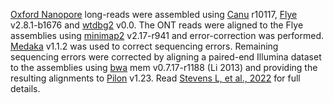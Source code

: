 [Oxford Nanopore](https://nanoporetech.com/) long-reads were assembled using [Canu](https://www.ncbi.nlm.nih.gov/pmc/articles/PMC5411767/) r10117, [Flye](https://pubmed.ncbi.nlm.nih.gov/30936562) v2.8.1-b1676 and [wtdbg2](https://www.ncbi.nlm.nih.gov/pmc/articles/PMC7004874/) v0.0. The ONT reads were aligned to the Flye assemblies using [minimap2](https://www.ncbi.nlm.nih.gov/pmc/articles/PMC6137996/) v2.17-r941 and error-correction was performed. [Medaka](https://github.com/nanoporetech/medaka) v1.1.2 was used to correct sequencing errors. Remaining sequencing errors were corrected by aligning a paired-end Illumina dataset to the assemblies using [bwa](http://arxiv.org/abs/1303.3997) mem v0.7.17-r1188 (Li 2013) and providing the resulting alignments to [Pilon](https://www.ncbi.nlm.nih.gov/pmc/articles/PMC4237348/) v1.23. Read [Stevens L, et al., 2022](https://doi.org/10.1093%2Fgbe%2Fevac042) for full details.
